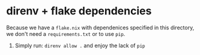 # direnv + flake dependencies
Because we have a `flake.nix` with dependenices specified in this directory, we don't need a `requirements.txt` or to use `pip`.

1. Simply run: `direnv allow .` and enjoy the lack of `pip`
